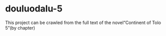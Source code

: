 # douluodalu-5
This project can be crawled from the full text of the novel“Continent of Tolo 5”(by chapter)
